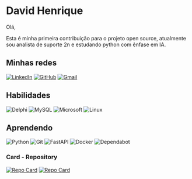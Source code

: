 
# David Henrique

Olá, 

Esta é minha primeira contribuição para o projeto open source, atualmente sou analista de suporte 2n e estudando python com ênfase em IA.

## Minhas redes
[![LinkedIn](https://img.shields.io/badge/LinkedIn-333333?style=for-the-badge&logo=linkedin&logoColor=0E76A8)](https://www.linkedin.com/in/david-henrique/)
[![GitHub](https://img.shields.io/badge/github-333333?style=for-the-badge&logo=github&logoColor=0E76A8)](https://github.com/David-Henriqu3)
[![Gmail](https://img.shields.io/badge/Gmail-333333?style=for-the-badge&logo=gmail&logoColor=0E76A8)](mailto:david.henrique.pe@gmail.com)


## Habilidades

![Delphi](https://img.shields.io/badge/Delphi-333333?style=for-the-badge&logo=delphi&logoColor=0E76A8)
![MySQL](https://img.shields.io/badge/MySQL-333333?style=for-the-badge&logo=mysql&logoColor=0E76A8)
![Microsoft](https://img.shields.io/badge/Microsoft-333333?style=for-the-badge&logo=microsoft&logoColor=0E76A8)
![Linux](https://img.shields.io/badge/Linux-333333?style=for-the-badge&logo=linux&logoColor=0E76A8)


## Aprendendo
![Python](https://img.shields.io/badge/Python-333333?style=for-the-badge&logo=python)
![Git](https://img.shields.io/badge/GIT-333333?style=for-the-badge&logo=git&logoColor=0E76A8)
![FastAPI](https://img.shields.io/badge/FastAPI-333333?style=for-the-badge&logo=fastapi&logoColor=0E76A8)
![Docker](https://img.shields.io/badge/docker-333333?style=for-the-badge&logo=docker&logoColor=0E76A8)
![Dependabot](https://img.shields.io/badge/IA-333333?style=for-the-badge&logo=dependabot&logoColor=0E76A8)

### Card - Repository

[![Repo Card](https://github-readme-stats.vercel.app/api/pin/?username=David-Henriqu3&repo=dio-lab-open-source&bg_color=000&border_color=0E76A8&show_icons=true&icon_color=0E76A8&title_color=0E76A8&text_color=FFF)](https://github.com/David-Henriqu3/dio-lab-open-source)
[![Repo Card](https://github-readme-stats.vercel.app/api/pin/?username=David-Henriqu3&repo=Bootcamp-DIO-Python&bg_color=000&border_color=0E76A8&show_icons=true&icon_color=0E76A8&title_color=0E76A8&text_color=FFF)](https://github.com/David-Henriqu3/Bootcamp-DIO-Python)
